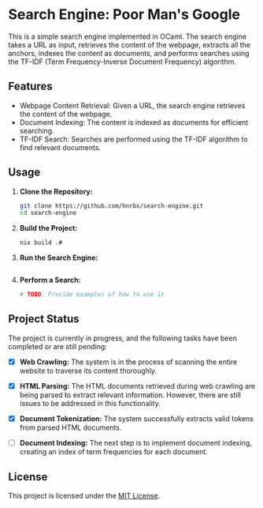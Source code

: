 # Search Engine: Poor Man's Google

This is a simple search engine implemented in OCaml. The search engine takes a URL as input, retrieves the content of the webpage, extracts all the anchors, indexes the content as documents, and performs searches using the TF-IDF (Term Frequency-Inverse Document Frequency) algorithm.

## Features

- Webpage Content Retrieval: Given a URL, the search engine retrieves the content of the webpage.
- Document Indexing: The content is indexed as documents for efficient searching.
- TF-IDF Search: Searches are performed using the TF-IDF algorithm to find relevant documents.

## Usage

1. **Clone the Repository:**
    ```bash
    git clone https://github.com/hnrbs/search-engine.git
    cd search-engine
    ```

2. **Build the Project:**
    ```bash
    nix build .#
    ```

3. **Run the Search Engine:**
    ```bash
    
    ```

4. **Perform a Search:**
    ```bash
    # TODO: Provide examples of how to use it
    ```
## Project Status

The project is currently in progress, and the following tasks have been completed or are still pending:

- [x] **Web Crawling:** The system is in the process of scanning the entire website to traverse its content thoroughly.
  
- [x] **HTML Parsing:** The HTML documents retrieved during web crawling are being parsed to extract relevant information. However, there are still issues to be addressed in this functionality.

- [x] **Document Tokenization:** The system successfully extracts valid tokens from parsed HTML documents.

- [ ] **Document Indexing:** The next step is to implement document indexing, creating an index of term frequencies for each document.

## License

This project is licensed under the [MIT License](LICENSE).
